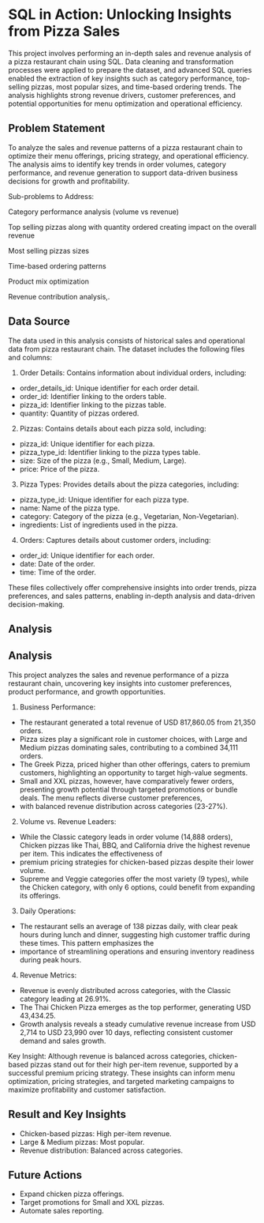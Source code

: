 # SQL in Action: Unlocking Insights from Pizza Sales
This project involves performing an in-depth sales and revenue analysis of a pizza restaurant chain using SQL. Data cleaning and transformation processes were applied to prepare the
dataset, and advanced SQL queries enabled the extraction of key insights such as category performance, top-selling pizzas, most popular sizes, and time-based ordering trends. The analysis
highlights strong revenue drivers, customer preferences, and potential opportunities for menu optimization and operational efficiency.

## Problem Statement
To analyze the sales and revenue patterns of a pizza restaurant chain to optimize their menu offerings, pricing strategy, and operational efficiency. The analysis aims to identify key trends in order volumes, category performance, and revenue generation to support data-driven business decisions for growth and profitability.

Sub-problems to Address:

Category performance analysis (volume vs revenue)

Top selling pizzas along with quantity ordered creating impact on the overall revenue

Most selling pizzas sizes

Time-based ordering patterns

Product mix optimization

Revenue contribution analysis,.

## Data Source
The data used in this analysis consists of historical sales and operational data from  pizza restaurant chain. The dataset includes the following files and columns:

1. Order Details: Contains information about individual orders, including:
* order_details_id: Unique identifier for each order detail.
* order_id: Identifier linking to the orders table.
* pizza_id: Identifier linking to the pizzas table.
* quantity: Quantity of pizzas ordered.

2. Pizzas: Contains details about each pizza sold, including:

* pizza_id: Unique identifier for each pizza.
* pizza_type_id: Identifier linking to the pizza types table.
* size: Size of the pizza (e.g., Small, Medium, Large).
* price: Price of the pizza.

3. Pizza Types: Provides details about the pizza categories, including:

* pizza_type_id: Unique identifier for each pizza type.
* name: Name of the pizza type.
* category: Category of the pizza (e.g., Vegetarian, Non-Vegetarian).
* ingredients: List of ingredients used in the pizza.

4. Orders: Captures details about customer orders, including:

* order_id: Unique identifier for each order.
* date: Date of the order.
* time: Time of the order.

These files collectively offer comprehensive insights into order trends, pizza preferences, and sales patterns, enabling in-depth analysis and data-driven decision-making.







## Analysis
## Analysis

This project analyzes the sales and revenue performance of a pizza restaurant chain, uncovering key insights into customer preferences, product performance, and growth opportunities.

1. Business Performance:
* The restaurant generated a total revenue of USD 817,860.05 from 21,350 orders. 
* Pizza sizes play a significant role in customer choices, with Large and Medium pizzas dominating sales, contributing to a combined 34,111 orders. 
* The Greek Pizza, priced higher than other offerings, caters to premium customers, highlighting an opportunity to target high-value segments. 
* Small and XXL pizzas, however, have comparatively fewer orders, presenting growth potential through targeted promotions or bundle deals. The menu reflects diverse customer preferences,
*  with balanced revenue distribution across categories (23-27%).

2. Volume vs. Revenue Leaders:
* While the Classic category leads in order volume (14,888 orders), Chicken pizzas like Thai, BBQ, and California drive the highest revenue per item. This indicates the effectiveness of
*  premium pricing strategies for chicken-based pizzas despite their lower volume. 
* Supreme and Veggie categories offer the most variety (9 types), while the Chicken category, with only 6 options, could benefit from expanding its offerings.

3. Daily Operations:
* The restaurant sells an average of 138 pizzas daily, with clear peak hours during lunch and dinner, suggesting high customer traffic during these times. This pattern emphasizes the
*  importance of streamlining operations and ensuring inventory readiness during peak hours.

4. Revenue Metrics:
* Revenue is evenly distributed across categories, with the Classic category leading at 26.91%. 
* The Thai Chicken Pizza emerges as the top performer, generating USD 43,434.25. 
* Growth analysis reveals a steady cumulative revenue increase from USD 2,714 to USD 23,990 over 10 days, reflecting consistent customer demand and sales growth.

Key Insight:
Although revenue is balanced across categories, chicken-based pizzas stand out for their high per-item revenue, supported by a successful premium pricing strategy. These insights can
inform menu optimization, pricing strategies, and targeted marketing campaigns to maximize profitability and customer satisfaction.

## Result and Key Insights
* Chicken-based pizzas: High per-item revenue.
* Large & Medium pizzas: Most popular.
* Revenue distribution: Balanced across categories.
## Future Actions
* Expand chicken pizza offerings.
* Target promotions for Small and XXL pizzas.
* Automate sales reporting.
